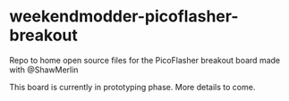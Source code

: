 # weekendmodder-picoflasher-breakout
Repo to home open source files for the PicoFlasher breakout board made with @ShawMerlin

This board is currently in prototyping phase.  More details to come.
